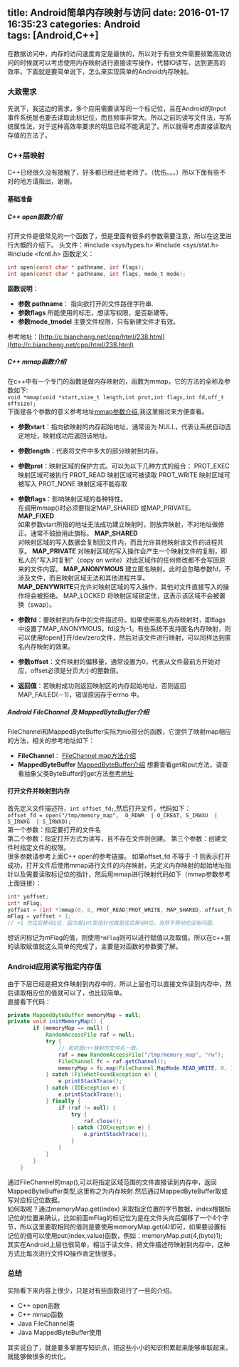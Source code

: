 title: Android简单内存映射与访问
date: 2016-01-17 16:35:23
categories: Android  
tags: [Android,C++]
---
在数据访问中，内存的访问速度肯定是最快的，所以对于有些文件需要频繁高效访问的时候就可以考虑使用内存映射进行直接读写操作，代替IO读写，达到更高的效率。下面就是要简单说下，怎么来实现简单的Android内存映射。
### 大致需求
先说下，我这边的需求，多个应用需要读写同一个标记位，且在Android的Input事件系统层也要去读取此标记位，而且频率非常大。所以之前的读写文件法，写系统属性法，对于这种高效率要求的明显已经不能满足了。所以就得考虑直接读取内存值的方法了。
### C++层映射
C++已经很久没有接触了，好多都已经还给老师了。（忧伤。。。）所以下面有些不对的地方请指出，谢谢。 
#### 基础准备
##### C++ open函数介绍
打开文件是很常见的一个函数了，但是里面有很多的参数需要注意，所以在这里进行大概的介绍下。
头文件：#include <sys/types.h>    #include <sys/stat.h>    #include <fcntl.h>
函数定义：

```c
int open(const char * pathname, int flags);
int open(const char * pathname, int flags, mode_t mode);
```
**函数说明**：  

* **参数 pathname**： 指向欲打开的文件路径字符串.   
* **参数flags**  所能使用的标志，想读写权限，是否新建等。
* **参数mode_tmodel** 主要文件权限，只有新建文件才有效。

参考地址：[http://c.biancheng.net/cpp/html/238.html](http://c.biancheng.net/cpp/html/238.html)

##### C++ mmap函数介绍
在c++中有一个专门的函数是做内存映射的，函数为mmap，它的方法的全称及参数如下:    
`void *mmap(void *start,size_t length,int prot,int flags,int fd,off_t offsize); `  
下面是各个参数的意义参考地址[mmap参数介绍](http://www.cppblog.com/jerryma/archive/2011/08/02/152279.html),我这里搬过来方便查看。  
<!-- more -->  

* **参数start**：指向欲映射的内存起始地址，通常设为 NULL，代表让系统自动选定地址，映射成功后返回该地址。

* **参数length**：代表将文件中多大的部分映射到内存。

* **参数prot**：映射区域的保护方式。可以为以下几种方式的组合：
PROT_EXEC 映射区域可被执行
PROT_READ 映射区域可被读取
PROT_WRITE 映射区域可被写入
PROT_NONE 映射区域不能存取

* **参数flags**：影响映射区域的各种特性。  
在调用mmap()时必须要指定MAP_SHARED 或MAP_PRIVATE。  
**MAP_FIXED**  
如果参数start所指的地址无法成功建立映射时，则放弃映射，不对地址做修正。通常不鼓励用此旗标。
**MAP_SHARED**  
对映射区域的写入数据会复制回文件内，而且允许其他映射该文件的进程共享。
**MAP_PRIVATE**   对映射区域的写入操作会产生一个映射文件的复制，即私人的“写入时复制”（copy on write）对此区域作的任何修改都不会写回原来的文件内容。
**MAP_ANONYMOUS**   建立匿名映射。此时会忽略参数fd，不涉及文件，而且映射区域无法和其他进程共享。  
**MAP_DENYWRITE**只允许对映射区域的写入操作，其他对文件直接写入的操作将会被拒绝。
MAP_LOCKED 将映射区域锁定住，这表示该区域不会被置换（swap）。

* **参数fd**：要映射到内存中的文件描述符。如果使用匿名内存映射时，即flags中设置了MAP_ANONYMOUS，fd设为-1。有些系统不支持匿名内存映射，则可以使用fopen打开/dev/zero文件，然后对该文件进行映射，可以同样达到匿名内存映射的效果。

* **参数offset**：文件映射的偏移量，通常设置为0，代表从文件最前方开始对应，offset必须是分页大小的整数倍。

* **返回值**：若映射成功则返回映射区的内存起始地址，否则返回MAP_FAILED(－1)，错误原因存于errno 中。

##### Android FileChannel 及 MappedByteBuffer介绍
FileChannel和MappedByteBuffer实际为nio部分的函数，它提供了映射map相应的方法，相关的参考地址如下：  
  
* **FileChannel**： [FileChannel map方法介绍](http://docs.oracle.com/javase/7/docs/api/java/nio/channels/FileChannel.html#map(java.nio.channels.FileChannel.MapMode,%20long,%20long))
* **MappedByteBuffer** [MappedByteBuffer介绍](http://docs.oracle.com/javase/7/docs/api/java/nio/MappedByteBuffer.html) 想要查看get和put方法，请查看抽象父类ByteBuffer的get方法[参考地址](http://docs.oracle.com/javase/7/docs/api/java/nio/ByteBuffer.html#get(int))

#### 打开文件并映射到内存
首先定义文件描述符，`int offset_fd;`,然后打开文件，代码如下：  
`offset_fd = open("/tmp/memory_map",  O_RDWR  | O_CREAT, S_IRWXU  | S_IRWXG  | S_IRWXO);`  
第一个参数：指定要打开的文件名    
第二个参数：指定打开方式为读写，且不存在文件则创建。
第三个参数：创建文件时指定文件的权限。   
很多参数请参考上面C++ open的参考链接。
如果offset_fd 不等于 -1 则表示打开成功，打开文件后使用mmap进行文件的内存映射，先定义内存映射的起始地址指针以及需要读取标记位的指针，然后用mmap进行映射代码如下（mmap参数参考上面链接）：

```c++
int* yoffset;
int* mFlag;
yoffset = (int *)mmap(0, 8, PROT_READ|PROT_WRITE, MAP_SHARED, offset_fd, 0);
mFlag = yoffset + 1;
// +1 为往后移动1位，因为是int型指针也就是往后移动4位。当然不移动也没有问题。
```
想访问标记为mFlag的值，则使用`*mFlag`则可以进行赋值以及取值。所以在c++层的读取赋值就这么简单的完成了，主要是对函数的参数要了解。

### Android应用读写指定内存值
由于下层已经是把文件映射到内存中的，所以上层也可以直接文件读到内存中，然后读取相应位的值就可以了，也比较简单。  
直接看下代码：

```java
private MappedByteBuffer memoryMap = null;
private void initMemoryMap() {
		if (memoryMap == null) {
			RandomAccessFile raf = null;
			try {
				// 和前面c++映射的文件名一致。
				raf = new RandomAccessFile("/tmp/memory_map", "rw");
				FileChannel fc = raf.getChannel();
				memoryMap = fc.map(FileChannel.MapMode.READ_WRITE, 0, 16);
			} catch (FileNotFoundException e) {
				e.printStackTrace();
			} catch (IOException e) {
				e.printStackTrace();
			} finally {
				if (raf != null) {
					try {
						raf.close();
					} catch (IOException e) {
						e.printStackTrace();
					}
				}
			}
		}
	}
```
通过FileChannel的map(),可以将指定区域范围的文件直接读到内存中，返回MappedByteBuffer类型,这里称之为内存映射.然后通过MappedByteBuffer取或写对应标记位数据。  
如何取呢？通过memoryMap.get(index) 来取指定位置的字节数据，index根据标记位的位置来确认，比如前面mFlag的标记位为是在文件头向后偏移了一个4个字节，所以这里要取相同的值则是要使用memoryMap.get(4)即可，如果要设置标记位的值可以使用put(index,value)函数，例如：memoryMap.put(4,(byte)1);    
其实在Android上层也很简单，相当于读文件，把文件描述符映射到内存中，这种方式比每次进行文件IO操作肯定快很多。 

### 总结
实际看下来内容上很少，只是对有些函数进行了一些的介绍。
*  C++ open函数
*  C++ mmap函数
*  Java FileChannel类
*  Java MappedByteBuffer使用

其实说白了，就是要多掌握写知识点，把这些小小的知识积累起来能够串联起来，就能够做很多的优化。  